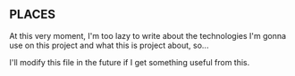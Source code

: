 ## PLACES ##

At this very moment, I'm too lazy to write about the technologies I'm gonna use on this project and what this is project about, so... 

I'll modify this file in the future if I get something useful from this.

